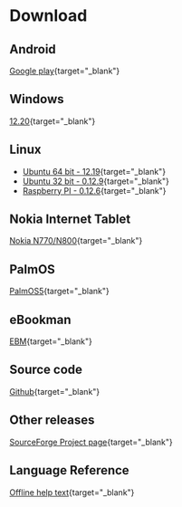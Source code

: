 # Download

## Android

[Google play](https://play.google.com/store/apps/details?id=net.sourceforge.smallbasic){target="_blank"}

## Windows

[12.20](https://github.com/smallbasic/SmallBASIC/releases/download/v12.20/smallbasic_12.20.zip){target="_blank"}

## Linux

- [Ubuntu 64 bit - 12.19](https://github.com/smallbasic/SmallBASIC/releases/download/12_19/smallbasic_12.19_amd64.deb){target="_blank"}
- [Ubuntu 32 bit - 0.12.9](http://sourceforge.net/projects/smallbasic/files/Linux/0.12.9/smallbasic_0.12.9_i386.deb){target="_blank"}
- [Raspberry PI - 0.12.6](http://sourceforge.net/projects/smallbasic/files/Linux/0.12.6/smallbasic_0.12.6_armhf.deb){target="_blank"}

## Nokia Internet Tablet

[Nokia N770/N800](http://downloads.sourceforge.net/smallbasic/sbasic_0.9.7.2_armel.deb){target="_blank"}

## PalmOS

[PalmOS5](http://downloads.sourceforge.net/smallbasic/SmallBASIC-PalmOS5-0.8.2b.zip){target="_blank"}

## eBookman

[EBM](http://downloads.sourceforge.net/smallbasic/SmallBASIC_ebm_092j.zip){target="_blank"}

## Source code

[Github](https://github.com/smallbasic/SmallBASIC){target="_blank"}

## Other releases

[SourceForge Project page](http://sourceforge.net/project/showfiles.php?group_id=22348){target="_blank"}

## Language Reference

[Offline help text](../reference/sbref.txt){target="_blank"}

